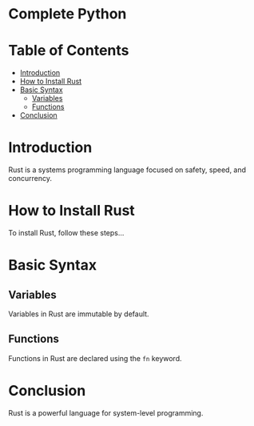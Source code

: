 # Complete Python 

# Table of Contents
- [Introduction](#introduction)
- [How to Install Rust](#how-to-install-rust)
- [Basic Syntax](#basic-syntax)
  - [Variables](#variables)
  - [Functions](#functions)
- [Conclusion](#conclusion)

# Introduction
Rust is a systems programming language focused on safety, speed, and concurrency.

# How to Install Rust
To install Rust, follow these steps...

# Basic Syntax
## Variables
Variables in Rust are immutable by default.

## Functions
Functions in Rust are declared using the `fn` keyword.

# Conclusion
Rust is a powerful language for system-level programming.
